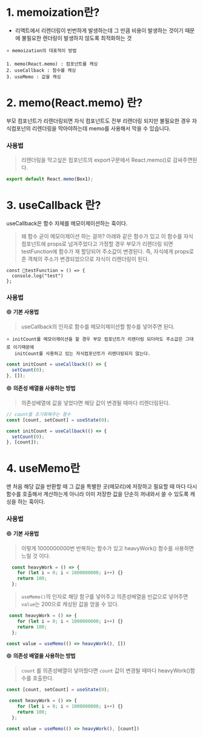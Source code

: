 # 1. memoization란?
- 리액트에서 리렌더링이 빈번하게 발생하는데 그 만큼 비용이 발생하는 것이기 때문에 불필요한 렌더링이 발생하지 않도록 최적화하는 것
```
⭐ memoization의 대표적이 방법

1. memo(React.memo) : 컴포넌트를 캐싱
2. useCallback : 함수를 캐싱
3. useMemo : 값을 캐싱
```


# 2. memo(React.memo) 란?
부모 컴포넌트가 리렌더링되면 자식 컴포넌트도 전부 리렌더링 되지만 불필요한 경우 자식컴포넌의 리렌더링을 막아야하는데 memo를 사용해서 막을 수 있습니다.  

### **사용법**  
> 리렌더링을 막고싶은 컴포넌트의 export구문에서 React.memo()로 감싸주면된다.  
```jsx
export default React.memo(Box1);
```  


# 3. useCallback 란?
useCallback은 함수 자체를 메모이제이션하는 훅이다.

> 왜 함수 굳이 메모이제이션 하는 걸까?
아래와 같은 함수가 있고 이 함수를 자식 컴포넌트에 props로 넘겨주었다고 가정할 경우 부모가 리렌더링 되면 testFunction에 함수가 재 할당되어 주소값이 변경된다. 즉, 자식에게 props로 준 객체의 주소가 변경되었으므로 자식이 리렌더링이 된다.
```
const testFunction = () => {
  console.log("test")
};
```


### **사용법**    
🟢 **기본 사용법**  
> useCallback의 인자로 함수를 메모이제이션할 함수를 넣어주면 된다.  
```
⭐ initCount를 메모이제이션을 할 경우 부모 컴포넌트가 리렌더링 되더라도 주소값은 그대로 이기때문에
   initCount를 사용하고 있는 자식컴포넌트가 리렌더링되지 않는다.
```  
```jsx 
const initCount = useCallback(() => {
  setCount(0);
}, []);
```


🟢 **의존성 배열을 사용하는 방법**  
> 의존성배열에 값을 넣었다면 해당 값이 변경될 때마다 리렌더링된다.  
```jsx
// count를 초기화해주는 함수
const [count, setCount] = useState(0);

const initCount = useCallback(() => {
  setCount(0);
}, [count]);

```

# 4. useMemo란
맨 처음 해당 값을 반환할 때 그 값을 특별한 곳(메모리)에 저장하고 필요할 때 마다 다시 함수를 호출해서 계산하는게 아니라 이미 저장한 값을 단순히 꺼내와서 쓸 수 있도록 캐싱을 하는 훅이다.

### **사용법**   
🟢  **기본 사용법**  
>  이렇게 1000000000번 반복하는 함수가 있고 heavyWork() 함수를 사용하면 느릴 것 이다. 
```jsx
  const heavyWork = () => {
    for (let i = 0; i < 1000000000; i++) {}
    return 100;
  };

```  

> `useMemo()`의 인자로 해당 함구를 넣어주고 의존성배열을 빈값으로 넣어주면 `value`는 200으로 캐싱된 값을 얻을 수 있다. 
```jsx
 const heavyWork = () => {
    for (let i = 0; i < 1000000000; i++) {}
    return 100;
  };

const value = useMemo(() => heavyWork(), [])
```

🟢 **의존성 배열을 사용하는 방법** 
> `count` 를 의존성배열이 넣어줬다면 `count` 값이 변경될 때마다 heavyWork()함수를 호출한다.
```jsx
const [count, setCount] = useState(0);

 const heavyWork = () => {
    for (let i = 0; i < 1000000000; i++) {}
    return 100;
  };

const value = useMemo(() => heavyWork(), [count])
```














